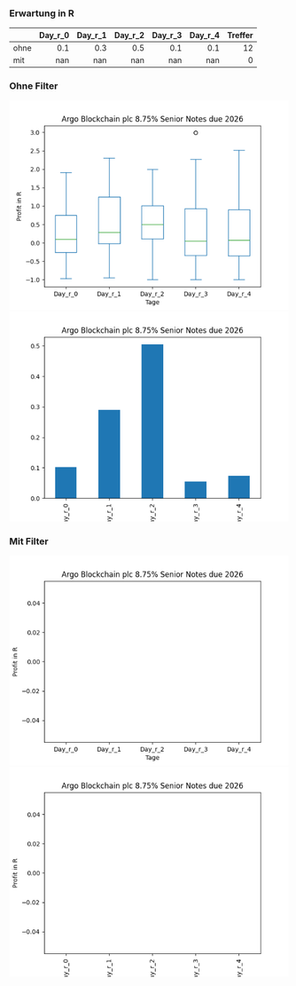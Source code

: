### Erwartung in R
|      |   Day_r_0 |   Day_r_1 |   Day_r_2 |   Day_r_3 |   Day_r_4 |   Treffer |
|:-----|----------:|----------:|----------:|----------:|----------:|----------:|
| ohne |       0.1 |       0.3 |       0.5 |       0.1 |       0.1 |        12 |
| mit  |     nan   |     nan   |     nan   |     nan   |     nan   |         0 |

### Ohne Filter
![image info](./data/ARBKL_box_all.png)
![image info](./data/ARBKL_median_all.png)

### Mit Filter
![image info](./data/ARBKL_box_filtered.png)
![image info](./data/ARBKL_median_filtered.png)